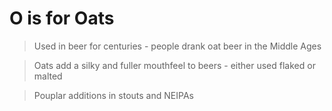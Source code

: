 # O is for Oats

> Used in beer for centuries - people drank oat beer in the Middle Ages

> Oats add a silky and fuller mouthfeel to beers - either used flaked or malted

> Pouplar additions in stouts and NEIPAs
